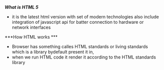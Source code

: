 ***What is HTML 5***
- it is the latest html version with set of modern technologies also include integration of javascript api for batter connection to hardware or network interfaces

***How HTML works ***
- Browser has something calles HTML standards or living standards which is a library bydefault present it in, 
- when we run HTML code it render it according to the HTML standards library